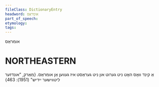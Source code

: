 ```yaml
---
fileClass: DictionaryEntry
headword: אומראַס
part_of_speech: 
etymology: 
tags: 
---
```

אומראַס

NORTHEASTERN
==============

אַ קינד וואָס האָט ניט גערוט און ניט געראַסט איז געווען אַן אומראַס.
{מאַרק, "אונדזער ליטווישער ייִדיש" (1951): 463}
